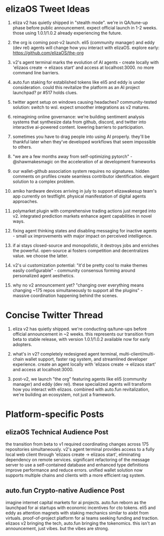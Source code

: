 # elizaOS Tweet Ideas

1. eliza v2 has quietly shipped in "stealth mode". we're in QA/tune-up phase before public announcement. expect official launch in 1-2 weeks. those using 1.0.1/1.0.2 already experiencing the future.

2. the org is coming post-v2 launch. eli5 (community manager) and eddy (dev rel) agents will change how you interact with elizaOS. explore early: https://github.com/elizaOS/the-org

3. v2's agent terminal marks the evolution of AI agents - create locally with 'elizaos create -> elizaos start' and access at localhost:3000. no more command line barriers.

4. auto.fun staking for established tokens like eli5 and eddy is under consideration. could this revitalize the platform as an AI project launchpad? pr #517 holds clues.

5. twitter agent setup on windows causing headaches? community-tested solution: switch to wsl. expect smoother integrations as v2 matures.

6. reimagining online governance: we're building sentiment analysis systems that synthesize data from github, discord, and twitter into interactive ai-powered content. lowering barriers to participation.

7. sometimes you have to drag people into using AI properly. they'll be thankful later when they've developed workflows that seem impossible to others.

8. "we are a few months away from self-optimizing pytorch" - @shawmakesmagic on the acceleration of ai development frameworks

9. our wallet-github association system requires no signatures. hidden comments on profiles create seamless contributor identification. elegant solution to a complex problem.

10. amiko hardware devices arriving in july to support elizawakesup team's app currently on testflight. physical manifestation of digital agents approaches.

11. polymarket plugin with comprehensive trading actions just merged into v2. integrated prediction markets enhance agent capabilities in novel ways.

12. fixing agent thinking states and disabling messaging for inactive agents - small ux improvements with major impact on perceived intelligence.

13. if ai stays closed-source and monopolistic, it destroys jobs and enriches the powerful. open-source ai fosters competition and decentralizes value. we choose the latter.

14. v2's ui customization potential: "it'd be pretty cool to make themes easily configurable" - community consensus forming around personalized agent aesthetics.

15. why no v2 announcement yet? "changing over everything means changing ~175 repos simultaneously to support all the plugins" - massive coordination happening behind the scenes.

# Concise Twitter Thread

1. eliza v2 has quietly shipped. we're conducting qa/tune-ups before official announcement in ~2 weeks. this represents our transition from beta to stable release, with version 1.0.1/1.0.2 available now for early adopters.

2. what's in v2? completely redesigned agent terminal, multi-client/multi-chain wallet support, faster rag system, and streamlined developer experience. create an agent locally with 'elizaos create -> elizaos start' and access at localhost:3000.

3. post-v2, we launch "the org" featuring agents like eli5 (community manager) and eddy (dev rel). these specialized agents will transform how you interact with elizaos. combined with auto.fun revitalization, we're building an ecosystem, not just a framework.

# Platform-specific Posts

## elizaOS Technical Audience Post
the transition from beta to v1 required coordinating changes across 175 repositories simultaneously. v2's agent terminal provides access to a fully local web client through 'elizaos create -> elizaos start', eliminating dependency on remote services. significant refactoring of the message server to use a self-contained database and enhanced type definitions improve performance and reduce errors. unified wallet solution now supports multiple chains and clients with a more efficient rag system.

## auto.fun Crypto-native Audience Post
imagine internet capital markets for ai projects. auto.fun reborn as the launchpad for ai startups with economic incentives for cto tokens. eli5 and eddy as attention magnets with staking mechanics similar to aixbt from virtuals. proof-of-project platform for ai teams seeking funding and traction. elizaos v2 bringing the tech, auto.fun bringing the tokenomics. this isn't an announcement, just vibes. but the vibes are strong.